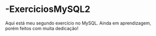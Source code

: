 # -ExerciciosMySQL2
Aqui está meu segundo exercício no MySQL. Ainda em aprendizagem, porém feitos com muita dedicação!
